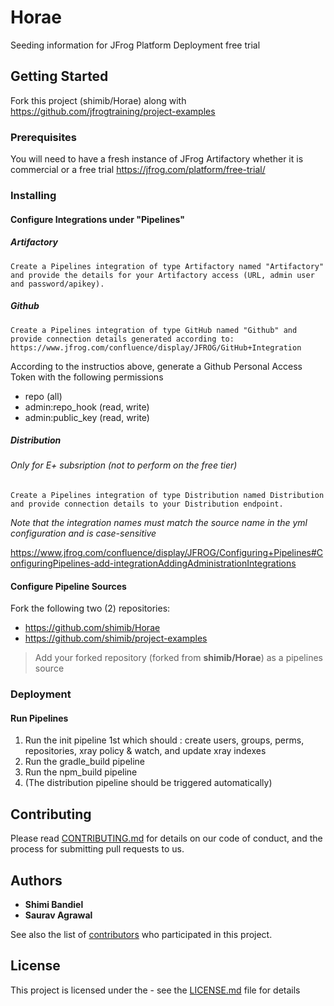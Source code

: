 # Horae

Seeding information for JFrog Platform Deployment free trial

## Getting Started

Fork this project (shimib/Horae) along with https://github.com/jfrogtraining/project-examples

### Prerequisites

You will need to have a fresh instance of JFrog Artifactory whether it is commercial or a free trial
https://jfrog.com/platform/free-trial/


### Installing

#### Configure Integrations under "Pipelines"
#####  Artifactory
    Create a Pipelines integration of type Artifactory named "Artifactory" and provide the details for your Artifactory access (URL, admin user and password/apikey).

##### Github 
    Create a Pipelines integration of type GitHub named "Github" and provide connection details generated according to: https://www.jfrog.com/confluence/display/JFROG/GitHub+Integration

According to the instructios above, generate a Github Personal Access Token with the following permissions
* repo (all)
* admin:repo_hook (read, write)
* admin:public_key (read, write)
  
##### Distribution
###### Only for E+ subsription (not to perform on the free tier)
    Create a Pipelines integration of type Distribution named Distribution and provide connection details to your Distribution endpoint.
  
  
 *Note that the integration names must match the source name in the yml configuration and is case-sensitive*
 
 https://www.jfrog.com/confluence/display/JFROG/Configuring+Pipelines#ConfiguringPipelines-add-integrationAddingAdministrationIntegrations
 
 
#### Configure Pipeline Sources
Fork the following two (2) repositories:
  
  * https://github.com/shimib/Horae
  * https://github.com/shimib/project-examples
  
  > Add your forked repository (forked from **shimib/Horae**) as a pipelines source
  

### Deployment

#### Run Pipelines
  1. Run the init pipeline 1st which should : create users, groups, perms, repositories, xray policy & watch, and update xray indexes
  2. Run the gradle_build pipeline
  3. Run the npm_build pipeline
  4. (The distribution pipeline should be triggered automatically)

## Contributing

Please read [CONTRIBUTING.md](https://gist.github.com/PurpleBooth/b24679402957c63ec426) for details on our code of conduct, and the process for submitting pull requests to us.

## Authors

* **Shimi Bandiel**
* **Saurav Agrawal**

See also the list of [contributors](https://github.com/your/project/contributors) who participated in this project.

## License

This project is licensed under the - see the [LICENSE.md](LICENSE.md) file for details
